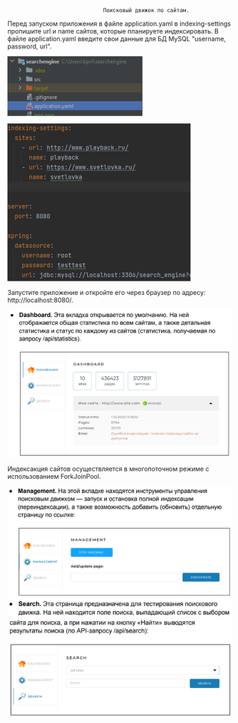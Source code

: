                                   Поисковый движок по сайтам.
Перед запуском приложения в файле application.yaml в indexing-settings 
пропишите url и name сайтов, которые планируете индексировать. В файле application.yaml введите свои данные 
для БД MySQL "username, password, url".

![img_7.png](img_7.png)

![img_9.png](img_9.png)

Запустите приложение и откройте его через браузер по адресу: http://localhost:8080/.



![img_2.png](img_2.png)

Индексакция сайтов осуществляется в многопоточном режиме с использованием ForkJoinPool.

![img_3.png](img_3.png)
![img_4.png](img_4.png)
![img_5.png](img_5.png)